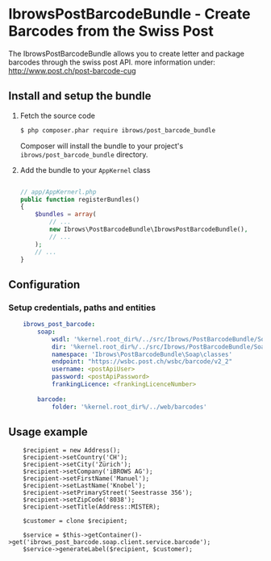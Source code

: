 IbrowsPostBarcodeBundle - Create Barcodes from the Swiss Post
=============================================================

The IbrowsPostBarcodeBundle allows you to create letter and package barcodes through the swiss post API.
more information under: http://www.post.ch/post-barcode-cug


Install and setup the bundle
----------------------------

1.  Fetch the source code


    ``` bash
    $ php composer.phar require ibrows/post_barcode_bundle
    ```

    Composer will install the bundle to your project's `ibrows/post_barcode_bundle` directory.


2.  Add the bundle to your `AppKernel` class

    ``` php

    // app/AppKernerl.php
    public function registerBundles()
    {
        $bundles = array(
            // ...
            new Ibrows\PostBarcodeBundle\IbrowsPostBarcodeBundle(),
            // ...
        );
        // ...
    }
    
    ```

Configuration
-------------

### Setup credentials, paths and entities
``` yaml
    ibrows_post_barcode:
        soap:
            wsdl: '%kernel.root_dir%/../src/Ibrows/PostBarcodeBundle/Soap/wsdl'
            dir: '%kernel.root_dir%/../src/Ibrows/PostBarcodeBundle/Soap/classes'
            namespace: 'Ibrows\PostBarcodeBundle\Soap\classes'
            endpoint: "https://wsbc.post.ch/wsbc/barcode/v2_2"
            username: <postApiUser>
            password: <postApiPassword>
            frankingLicence: <frankingLicenceNumber>
    
        barcode:
            folder: '%kernel.root_dir%/../web/barcodes'
```

Usage example
-------------
```
    $recipient = new Address();
    $recipient->setCountry('CH');
    $recipient->setCity('Zürich');
    $recipient->setCompany('iBROWS AG');
    $recipient->setFirstName('Manuel');
    $recipient->setLastName('Knobel');
    $recipient->setPrimaryStreet('Seestrasse 356');
    $recipient->setZipCode('8038');
    $recipient->setTitle(Address::MISTER);

    $customer = clone $recipient;

    $service = $this->getContainer()->get('ibrows_post_barcode.soap.client.service.barcode');
    $service->generateLabel($recipient, $customer);
```
